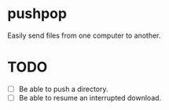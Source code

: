# pushpop
Easily send files from one computer to another.

# TODO
- [ ] Be able to push a directory.
- [ ] Be able to resume an interrupted download.
